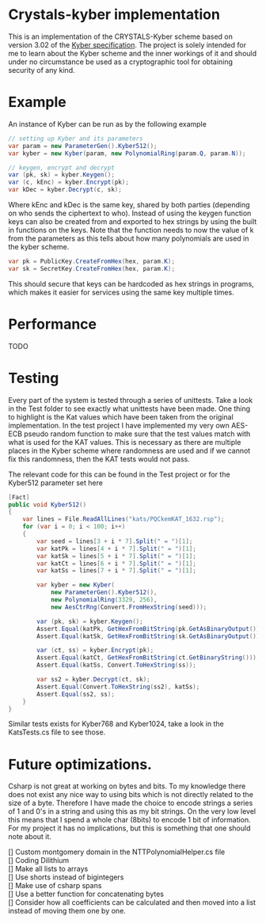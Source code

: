 # Crystals-kyber implementation

This is an implementation of the CRYSTALS-Kyber scheme based on version 3.02 of the 
[Kyber specification](https://pq-crystals.org/kyber/data/kyber-specification-round3-20210804.pdf).
The project is solely intended for me to learn about the Kyber scheme and the inner workings of 
it and should under no circumstance be used as a cryptographic tool for obtaining security of any kind.

# Example

An instance of Kyber can be run as by the following example

~~~csharp
// setting up Kyber and its parameters
var param = new ParameterGen().Kyber512();
var kyber = new Kyber(param, new PolynomialRing(param.Q, param.N));

// keygen, encrypt and decrypt
var (pk, sk) = kyber.Keygen();
var (c, kEnc) = kyber.Encrypt(pk);
var kDec = kyber.Decrypt(c, sk);
~~~

Where kEnc and kDec is the same key, shared by both parties (depending on who sends the ciphertext to who).
Instead of using the keygen function keys can also be created from and exported to hex strings by using the built in functions on the keys.
Note that the function needs to now the value of k from the parameters as this tells about how many polynomials are used in the kyber scheme.

~~~csharp
var pk = PublicKey.CreateFromHex(hex, param.K);
var sk = SecretKey.CreateFromHex(hex, param.K);
~~~

This should secure that keys can be hardcoded as hex strings in programs, which makes it easier for services using the same key multiple times.

# Performance

TODO

# Testing

Every part of the system is tested through a series of unittests. Take a look in the Test folder to see exactly what unittests have been made.
One thing to highlight is the Kat values which have been taken from the original implementation.
In the test project I have implemented my very own AES-ECB pseudo random function to make sure that the test values match with what is used for
the KAT values. This is necessary as there are multiple places in the Kyber scheme where randomness are used and if we cannot fix this randomness,
then the KAT tests would not pass.

The relevant code for this can be found in the Test project or for the Kyber512 parameter set here

~~~csharp
[Fact]
public void Kyber512()
{
    var lines = File.ReadAllLines("kats/PQCkemKAT_1632.rsp");
    for (var i = 0; i < 100; i++)
    {
        var seed = lines[3 + i * 7].Split(" = ")[1];
        var katPk = lines[4 + i * 7].Split(" = ")[1];
        var katSk = lines[5 + i * 7].Split(" = ")[1];
        var katCt = lines[6 + i * 7].Split(" = ")[1];
        var katSs = lines[7 + i * 7].Split(" = ")[1];

        var kyber = new Kyber(
            new ParameterGen().Kyber512(),
            new PolynomialRing(3329, 256),
            new AesCtrRng(Convert.FromHexString(seed)));

        var (pk, sk) = kyber.Keygen();
        Assert.Equal(katPk, GetHexFromBitString(pk.GetAsBinaryOutput()));
        Assert.Equal(katSk, GetHexFromBitString(sk.GetAsBinaryOutput()));

        var (ct, ss) = kyber.Encrypt(pk);
        Assert.Equal(katCt, GetHexFromBitString(ct.GetBinaryString()));
        Assert.Equal(katSs, Convert.ToHexString(ss));

        var ss2 = kyber.Decrypt(ct, sk);
        Assert.Equal(Convert.ToHexString(ss2), katSs);
        Assert.Equal(ss2, ss);
    }
}
~~~

Similar tests exists for Kyber768 and Kyber1024, take a look in the KatsTests.cs file to see those.

# Future optimizations. 

Csharp is not great at working on bytes and bits. To my knowledge there does not exist any nice way to using
bits which is not directly related to the size of a byte. Therefore I have made the choice to encode strings
a series of 1 and 0's in a string and using this as my bit strings.
On the very low level this means that I spend a whole char (8bits) to encode 1 bit of information.
For my project it has no implications, but this is something that one should note about it.

[]  Custom montgomery domain in the NTTPolynomialHelper.cs file\
[]  Coding Dilithium\
[]  Make all lists to arrays\
[]  Use shorts instead of bigintegers\
[]  Make use of csharp spans\
[]  Use a better function for concatenating bytes\
[]  Consider how all coefficients can be calculated and then moved into a list instead of moving them one by one.

